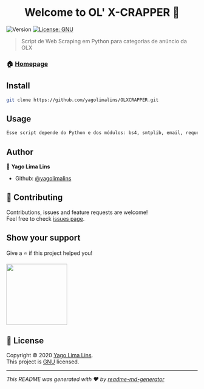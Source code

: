 <h1 align="center">Welcome to OL' X-CRAPPER 👋</h1>
<p>
  <img alt="Version" src="https://img.shields.io/badge/version-0.1.0-blue.svg?cacheSeconds=2592000" />
  <a href="https://www.gnu.org/licenses/gpl-3.0.pt-br.html" target="_blank">
    <img alt="License: GNU" src="https://img.shields.io/badge/License-GNU-yellow.svg" />
  </a>
</p>

> Script de Web Scraping em Python para categorias de anúncio da OLX

### 🏠 [Homepage](https://github.com/yagolimalins/OLXCRAPPER)

## Install

```sh
git clone https://github.com/yagolimalins/OLXCRAPPER.git
```

## Usage

```sh
Esse script depende do Python e dos módulos: bs4, smtplib, email, requests, time. Mude a variável &#34;URL&#34; do script para o link da categoria da OLX que deseja fazer scraping. Esse script utiliza-se das variáveis de ambiente EMAIL_USER e EMAIL_PASS para login e envio dos emails de notificação de novos anúncios da categoria selecionada, adicione as variáveis de ambiente ao seu sistema, onde EMAIL_USER é a variável que irá armazenar o seu endereço de email, e EMAIL_PASS armazenará a senha do seu email, variáveis de ambiente são utilizadas nesse script para que seus dados pessoais não sejam expostos no código. OBS: ESSE SCRIPT USA O SERVIDOR DO GMAIL, UTILIZE DADOS DE UMA CONTA GOOGLE AO DEFINIRAS VARIÁVEIS DE AMBIENTE EMAIL_USER e EMAIL_PASS NO SISTEMA.
```

## Author

👤 **Yago Lima Lins**

* Github: [@yagolimalins](https://github.com/yagolimalins)

## 🤝 Contributing

Contributions, issues and feature requests are welcome!<br />Feel free to check [issues page](https://github.com/yagolimalins/OLXCRAPPER/issues). 

## Show your support

Give a ⭐️ if this project helped you!

<a href="https://www.patreon.com/yagolimalins">
  <img src="https://c5.patreon.com/external/logo/become_a_patron_button@2x.png" width="160">
</a>

## 📝 License

Copyright © 2020 [Yago Lima Lins](https://github.com/yagolimalins).<br />
This project is [GNU](https://www.gnu.org/licenses/gpl-3.0.pt-br.html) licensed.

***
_This README was generated with ❤️ by [readme-md-generator](https://github.com/kefranabg/readme-md-generator)_